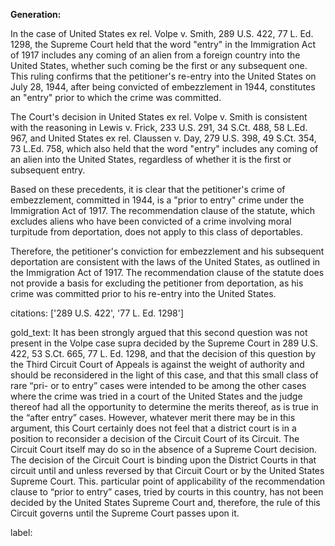 **Generation:**


In the case of United States ex rel. Volpe v. Smith, 289 U.S. 422, 77 L. Ed. 1298, the Supreme Court held that the word "entry" in the Immigration Act of 1917 includes any coming of an alien from a foreign country into the United States, whether such coming be the first or any subsequent one. This ruling confirms that the petitioner's re-entry into the United States on July 28, 1944, after being convicted of embezzlement in 1944, constitutes an "entry" prior to which the crime was committed.

The Court's decision in United States ex rel. Volpe v. Smith is consistent with the reasoning in Lewis v. Frick, 233 U.S. 291, 34 S.Ct. 488, 58 L.Ed. 967, and United States ex rel. Claussen v. Day, 279 U.S. 398, 49 S.Ct. 354, 73 L.Ed. 758, which also held that the word "entry" includes any coming of an alien into the United States, regardless of whether it is the first or subsequent entry.

Based on these precedents, it is clear that the petitioner's crime of embezzlement, committed in 1944, is a "prior to entry" crime under the Immigration Act of 1917. The recommendation clause of the statute, which excludes aliens who have been convicted of a crime involving moral turpitude from deportation, does not apply to this class of deportables.

Therefore, the petitioner's conviction for embezzlement and his subsequent deportation are consistent with the laws of the United States, as outlined in the Immigration Act of 1917. The recommendation clause of the statute does not provide a basis for excluding the petitioner from deportation, as his crime was committed prior to his re-entry into the United States.

citations: ['289 U.S. 422', '77 L. Ed. 1298']

gold_text: It has been strongly argued that this second question was not present in the Volpe case supra decided by the Supreme Court in 289 U.S. 422, 53 S.Ct. 665, 77 L. Ed. 1298, and that the decision of this question by the Third Circuit Court of Appeals is against the weight of authority and should be reconsidered in the light of this case, and that this small class of rare “pri- or to entry” cases were intended to be among the other cases where the crime was tried in a court of the United States and the judge thereof had all the opportunity to determine the merits thereof, as is true in the “after entry” cases. However, whatever merit there may be in this argument, this Court certainly does not feel that a district court is in a position to reconsider a decision of the Circuit Court of its Circuit. The Circuit Court itself may do so in the absence of a Supreme Court decision. The decision of the Circuit Court is binding upon the District Courts in that circuit until and unless reversed by that Circuit Court or by the United States Supreme Court. This. particular point of applicability of the recommendation clause to “prior to entry” cases, tried by courts in this country, has not been decided by the United States Supreme Court and, therefore, the rule of this Circuit governs until the Supreme Court passes upon it.

label: 